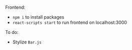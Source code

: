 Frontend:
- `npm i` to install packages
- `react-scripts start` to run frontend on localhost:3000

To do:
- Stylize `Bar.js`
